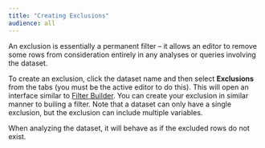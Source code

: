 ```yaml
---
title: "Creating Exclusions"
audience: all
---
```


An exclusion is essentially a permanent filter – it allows an editor to remove some rows from consideration entirely in any analyses or queries involving the dataset.

To create an exclusion, click the dataset name and then select **Exclusions** from the tabs (you must be the active editor to do this). This will open an interface similar to [Filter Builder](crunch_filtering-data.html). You can create your exclusion in similar manner to builing a filter. Note that a dataset can only have a single exclusion, but the exclusion can include multiple variables.

When analyzing the dataset, it will behave as if the excluded rows do not exist.
